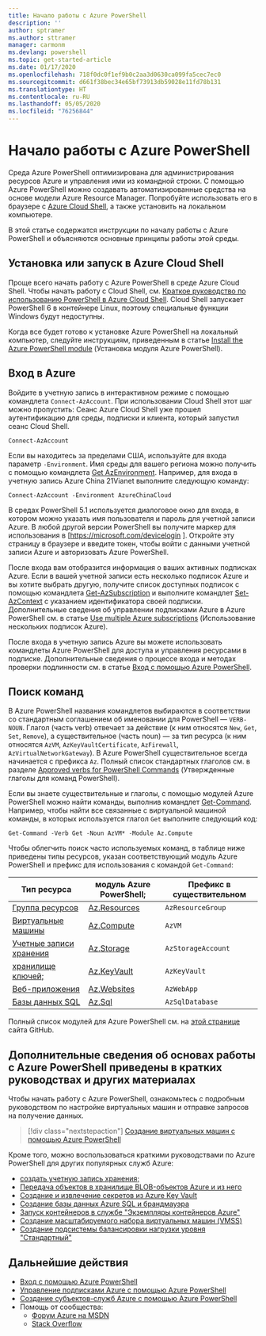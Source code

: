 ```yaml
---
title: Начало работы с Azure PowerShell
description: ''
author: sptramer
ms.author: sttramer
manager: carmonm
ms.devlang: powershell
ms.topic: get-started-article
ms.date: 01/17/2020
ms.openlocfilehash: 718f0dc0f1ef9b0c2aa3d0630ca099fa5cec7ec0
ms.sourcegitcommit: d661f38bec34e65bf73913db59028e11fd78b131
ms.translationtype: HT
ms.contentlocale: ru-RU
ms.lasthandoff: 05/05/2020
ms.locfileid: "76256844"
---
```

# <a name="get-started-with-azure-powershell"></a>Начало работы с Azure PowerShell

Среда Azure PowerShell оптимизирована для администрирования ресурсов Azure и управления ими из командной строки. С помощью Azure PowerShell можно создавать автоматизированные средства на основе модели Azure Resource Manager.
Попробуйте использовать его в браузере с [Azure Cloud Shell](/azure/cloud-shell/overview), а также установить на локальном компьютере.

В этой статье содержатся инструкции по началу работы с Azure PowerShell и объясняются основные принципы работы этой среды.

## <a name="install-or-run-in-azure-cloud-shell"></a>Установка или запуск в Azure Cloud Shell

Проще всего начать работу с Azure PowerShell в среде Azure Cloud Shell.
Чтобы начать работу с Cloud Shell, см. [Краткое руководство по использованию PowerShell в Azure Cloud Shell](/azure/cloud-shell/quickstart-powershell).
Cloud Shell запускает PowerShell 6 в контейнере Linux, поэтому специальные функции Windows будут недоступны.

Когда все будет готово к установке Azure PowerShell на локальный компьютер, следуйте инструкциям, приведенным в статье [Install the Azure PowerShell module](install-az-ps.md) (Установка модуля Azure PowerShell).

## <a name="sign-in-to-azure"></a>Вход в Azure

Войдите в учетную запись в интерактивном режиме с помощью командлета `Connect-AzAccount`. При использовании Cloud Shell этот шаг можно пропустить: Сеанс Azure Cloud Shell уже прошел аутентификацию для среды, подписки и клиента, который запустил сеанс Cloud Shell.

```azurepowershell-interactive
Connect-AzAccount
```

Если вы находитесь за пределами США, используйте для входа параметр `-Environment`. Имя среды для вашего региона можно получить с помощью командлета [Get AzEnvironment](/powershell/module/Az.Accounts/Get-AzEnvironment). Например, для входа в учетную запись Azure China 21Vianet выполните следующую команду:

```azurepowershell-interactive
Connect-AzAccount -Environment AzureChinaCloud
```

В средах PowerShell 5.1 используется диалоговое окно для входа, в котором можно указать имя пользователя и пароль для учетной записи Azure. В любой другой версии PowerShell вы получите маркер для использования в [https://microsoft.com/devicelogin ].
Откройте эту страницу в браузере и введите токен, чтобы войти с данными учетной записи Azure и авторизовать Azure PowerShell.

После входа вам отобразится информация о ваших активных подписках Azure. Если в вашей учетной записи есть несколько подписок Azure и вы хотите выбрать другую, получите список доступных подписок с помощью командлета [Get-AzSubscription](/powershell/module/az.accounts/get-azsubscription) и выполните командлет [Set-AzContext](/powershell/module/az.accounts/set-azcontext) с указанием идентификатора своей подписки.
Дополнительные сведения об управлении подписками Azure в Azure PowerShell см. в статье [Use multiple Azure subscriptions](manage-subscriptions-azureps.md) (Использование нескольких подписок Azure).

После входа в учетную запись Azure вы можете использовать командлеты Azure PowerShell для доступа и управления ресурсами в подписке. Дополнительные сведения о процессе входа и методах проверки подлинности см. в статье [Вход с помощью Azure PowerShell](authenticate-azureps.md).

## <a name="find-commands"></a>Поиск команд

В Azure PowerShell названия командлетов выбираются в соответствии со стандартным соглашением об именовании для PowerShell — `VERB-NOUN`. Глагол (часть verb) отвечает за действие (к ним относятся `New`, `Get`, `Set`, `Remove`), а существительное (часть noun) — за тип ресурса (к ним относятся `AzVM`, `AzKeyVaultCertificate`, `AzFirewall`, `AzVirtualNetworkGateway`). В Azure PowerShell существительное всегда начинается с префикса `Az`. Полный список стандартных глаголов см. в разделе [Approved verbs for PowerShell Commands](/powershell/scripting/developer/cmdlet/approved-verbs-for-windows-powershell-commands) (Утвержденные глаголы для команд PowerShell).

Если вы знаете существительные и глаголы, с помощью модулей Azure PowerShell можно найти команды, выполнив командлет [Get-Command](/powershell/module/microsoft.powershell.core/get-command). Например, чтобы найти все связанные с виртуальной машиной команды, в которых используется глагол `Get` выполните следующий код:

```powershell-interactive
Get-Command -Verb Get -Noun AzVM* -Module Az.Compute
```

Чтобы облегчить поиск часто используемых команд, в таблице ниже приведены типы ресурсов, указан соответствующий модуль Azure PowerShell и префикс для использования с командой `Get-Command`:

| Тип ресурса | модуль Azure PowerShell; | Префикс в существительном |
|---------------|-------------------------|----------------|
| [Группа ресурсов](/azure/azure-resource-manager/resource-group-overview) | [Az.Resources](/powershell/module/az.resources#resources) | `AzResourceGroup` |
| [Виртуальные машины](/azure/virtual-machines) | [Az.Compute](/powershell/module/az.compute#virtual_machines) | `AzVM` |
| [Учетные записи хранения](/azure/storage/common/storage-introduction) | [Az.Storage](/powershell/module/az.storage/) | `AzStorageAccount` |
| [хранилище ключей;](/azure/key-vault/key-vault-whatis) | [Az.KeyVault](/powershell/module/az.keyvault) | `AzKeyVault` |
| [Веб-приложения](/azure/app-service) | [Az.Websites](/powershell/module/az.websites) | `AzWebApp` |
| [Базы данных SQL](/azure/sql-database) | [Az.Sql](/powershell/module/az.sql) | `AzSqlDatabase` |

Полный список модулей для Azure PowerShell см. на [этой странице](https://github.com/Azure/azure-powershell/blob/master/documentation/azure-powershell-modules.md) сайта GitHub.

## <a name="learn-azure-powershell-basics-with-quickstarts-and-tutorials"></a>Дополнительные сведения об основах работы с Azure PowerShell приведены в кратких руководствах и других материалах

Чтобы начать работу с Azure PowerShell, ознакомьтесь с подробным руководством по настройке виртуальных машин и отправке запросов на получение данных.

> [!div class="nextstepaction"]
> [Создание виртуальных машин с помощью Azure PowerShell](azureps-vm-tutorial.yml)

Кроме того, можно воспользоваться краткими руководствами по Azure PowerShell для других популярных служб Azure:

* [создать учетную запись хранения;](/azure/storage/common/storage-quickstart-create-account?tabs=azure-powershell)
* [Передача объектов в хранилище BLOB-объектов Azure и из него](/azure/storage/blobs/storage-quickstart-blobs-powershell)
* [Создание и извлечение секретов из Azure Key Vault](/azure/key-vault/quick-create-powershell)
* [Создание базы данных Azure SQL и брандмауэра](/azure/sql-database/scripts/sql-database-create-and-configure-database-powershell)
* [Запуск контейнеров в службе "Экземпляры контейнеров Azure"](/azure/container-instances/container-instances-quickstart-powershell)
* [Создание масштабируемого набора виртуальных машин (VMSS)](/azure/virtual-machine-scale-sets/quick-create-powershell)
* [Создание подсистемы балансировки нагрузки уровня "Стандартный"](/azure/load-balancer/quickstart-create-standard-load-balancer-powershell)

## <a name="next-steps"></a>Дальнейшие действия

* [Вход с помощью Azure PowerShell](authenticate-azureps.md)
* [Управление подписками Azure с помощью Azure PowerShell](manage-subscriptions-azureps.md)
* [Создание субъектов-служб Azure с помощью Azure PowerShell](create-azure-service-principal-azureps.md)
* Помощь от сообщества:
  * [Форум Azure на MSDN](https://go.microsoft.com/fwlink/p/?LinkId=320212)
  * [Stack Overflow](https://go.microsoft.com/fwlink/?LinkId=320213)
